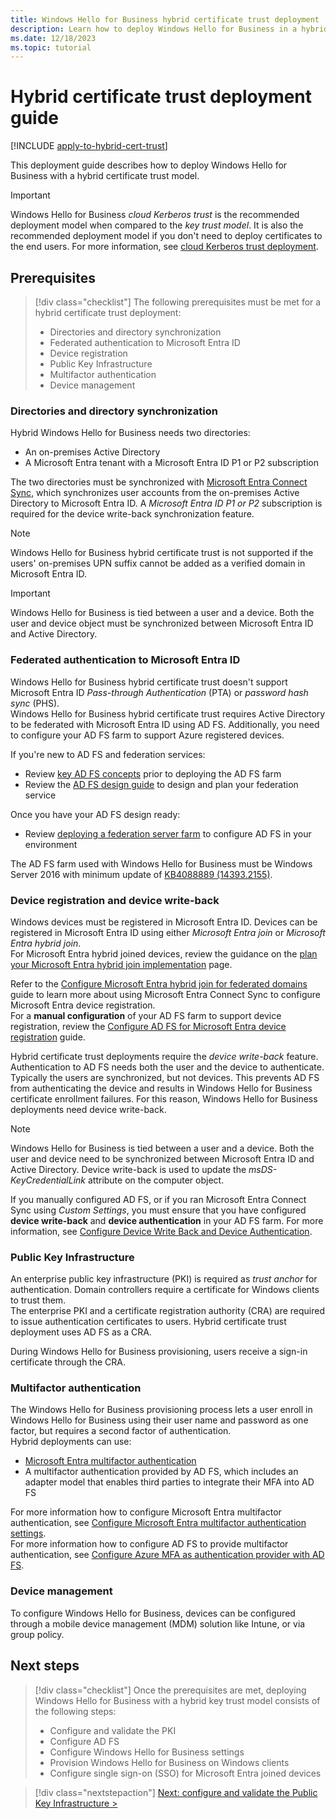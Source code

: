 ```yaml
---
title: Windows Hello for Business hybrid certificate trust deployment
description: Learn how to deploy Windows Hello for Business in a hybrid certificate trust scenario.
ms.date: 12/18/2023
ms.topic: tutorial
---
```


# Hybrid certificate trust deployment guide

[!INCLUDE [apply-to-hybrid-cert-trust](includes/apply-to-hybrid-cert-trust.md)]

This deployment guide describes how to deploy Windows Hello for Business with a hybrid certificate trust model.

> [!IMPORTANT]
> Windows Hello for Business *cloud Kerberos trust* is the recommended deployment model when compared to the *key trust model*. It is also the recommended deployment model if you don't need to deploy certificates to the end users. For more information, see [cloud Kerberos trust deployment](hybrid-cloud-kerberos-trust.md).

## Prerequisites

> [!div class="checklist"]
> The following prerequisites must be met for a hybrid certificate trust deployment:
>
> - Directories and directory synchronization
> - Federated authentication to Microsoft Entra ID
> - Device registration
> - Public Key Infrastructure
> - Multifactor authentication
> - Device management

### Directories and directory synchronization

Hybrid Windows Hello for Business needs two directories:

- An on-premises Active Directory
- A Microsoft Entra tenant with a Microsoft Entra ID P1 or P2 subscription

The two directories must be synchronized with [Microsoft Entra Connect Sync][AZ-1], which synchronizes user accounts from the on-premises Active Directory to Microsoft Entra ID.
A *Microsoft Entra ID P1 or P2* subscription is required for the device write-back synchronization feature.

> [!NOTE]
> Windows Hello for Business hybrid certificate trust is not supported if the users' on-premises UPN suffix cannot be added as a verified domain in Microsoft Entra ID.

> [!IMPORTANT]
> Windows Hello for Business is tied between a user and a device. Both the user and device object must be synchronized between Microsoft Entra ID and Active Directory.

### Federated authentication to Microsoft Entra ID

Windows Hello for Business hybrid certificate trust doesn't support Microsoft Entra ID *Pass-through Authentication* (PTA) or *password hash sync* (PHS).\
Windows Hello for Business hybrid certificate trust requires Active Directory to be federated with Microsoft Entra ID using AD FS. Additionally, you need to configure your AD FS farm to support Azure registered devices.

If you're new to AD FS and federation services:

- Review [key AD FS concepts][SER-3] prior to deploying the AD FS farm
- Review the [AD FS design guide][SER-4] to design and plan your federation service

Once you have your AD FS design ready:

- Review [deploying a federation server farm][SER-2] to configure AD FS in your environment

The AD FS farm used with Windows Hello for Business must be Windows Server 2016 with minimum update of [KB4088889 (14393.2155)](https://support.microsoft.com/help/4088889).

### Device registration and device write-back

Windows devices must be registered in Microsoft Entra ID. Devices can be registered in Microsoft Entra ID using either *Microsoft Entra join* or *Microsoft Entra hybrid join*.\
For Microsoft Entra hybrid joined devices, review the guidance on the [plan your Microsoft Entra hybrid join implementation][AZ-8] page.

Refer to the [Configure Microsoft Entra hybrid join for federated domains][AZ-10] guide to learn more about using Microsoft Entra Connect Sync to configure Microsoft Entra device registration.\
For a **manual configuration** of your AD FS farm to support device registration, review the [Configure AD FS for Microsoft Entra device registration][AZ-11] guide.

Hybrid certificate trust deployments require the *device write-back* feature. Authentication to AD FS needs both the user and the device to authenticate. Typically the users are synchronized, but not devices. This prevents AD FS from authenticating the device and results in Windows Hello for Business certificate enrollment failures. For this reason, Windows Hello for Business deployments need device write-back.

> [!NOTE]
> Windows Hello for Business is tied between a user and a device. Both the user and device need to be synchronized between Microsoft Entra ID and Active Directory. Device write-back is used to update the *msDS-KeyCredentialLink* attribute on the computer object.

If you manually configured AD FS, or if you ran Microsoft Entra Connect Sync using *Custom Settings*, you must ensure that you have configured **device write-back** and **device authentication** in your AD FS farm. For more information, see [Configure Device Write Back and Device Authentication][SER-5].

### Public Key Infrastructure

An enterprise public key infrastructure (PKI) is required as *trust anchor* for authentication. Domain controllers require a certificate for Windows clients to trust them.\
The enterprise PKI and a certificate registration authority (CRA) are required to issue authentication certificates to users. Hybrid certificate trust deployment uses AD FS as a CRA.

During Windows Hello for Business provisioning, users receive a sign-in certificate through the CRA.

### Multifactor authentication

The Windows Hello for Business provisioning process lets a user enroll in Windows Hello for Business using their user name and password as one factor, but requires a second factor of authentication.\
Hybrid deployments can use:

- [Microsoft Entra multifactor authentication][AZ-2]
- A multifactor authentication provided by AD FS, which includes an adapter model that enables third parties to integrate their MFA into AD FS

For more information how to configure Microsoft Entra multifactor authentication, see [Configure Microsoft Entra multifactor authentication settings][AZ-3].\
For more information how to configure AD FS to provide multifactor authentication, see [Configure Azure MFA as authentication provider with AD FS][SER-1].

### Device management

To configure Windows Hello for Business, devices can be configured through a mobile device management (MDM) solution like Intune, or via group policy.

## Next steps

> [!div class="checklist"]
> Once the prerequisites are met, deploying Windows Hello for Business with a hybrid key trust model consists of the following steps:
>
> - Configure and validate the PKI
> - Configure AD FS
> - Configure Windows Hello for Business settings
> - Provision Windows Hello for Business on Windows clients
> - Configure single sign-on (SSO) for Microsoft Entra joined devices

> [!div class="nextstepaction"]
> [Next: configure and validate the Public Key Infrastructure >](hybrid-cert-trust-pki.md)

<!--links-->
[AZ-1]: /azure/active-directory/hybrid/how-to-connect-sync-whatis
[AZ-2]: /azure/multi-factor-authentication/multi-factor-authentication
[AZ-3]: /azure/multi-factor-authentication/multi-factor-authentication-whats-next
[AZ-8]: /azure/active-directory/devices/hybrid-azuread-join-plan
[AZ-10]: /azure/active-directory/devices/howto-hybrid-azure-ad-join#federated-domains
[AZ-11]: /azure/active-directory/devices/hybrid-azuread-join-manual

[SER-1]: /windows-server/identity/ad-fs/operations/configure-ad-fs-2016-and-azure-mfa
[SER-2]: /windows-server/identity/ad-fs/deployment/deploying-a-federation-server-farm
[SER-3]: /windows-server/identity/ad-fs/technical-reference/understanding-key-ad-fs-concepts
[SER-4]: /windows-server/identity/ad-fs/design/ad-fs-design-guide-in-windows-server-2012-r2
[SER-5]: /windows-server/identity/ad-fs/operations/configure-device-based-conditional-access-on-premises#configure-device-write-back-and-device-authentication
